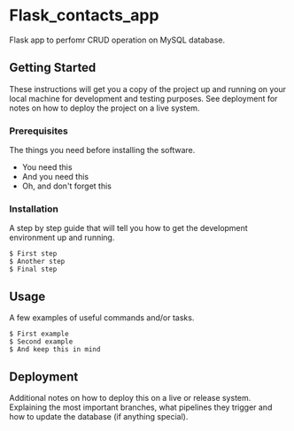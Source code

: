 # Flask_contacts_app

Flask app to perfomr CRUD operation on MySQL database.

## Getting Started

These instructions will get you a copy of the project up and running on your local machine for development and testing purposes. See deployment for notes on how to deploy the project on a live system.

### Prerequisites

The things you need before installing the software.

* You need this
* And you need this
* Oh, and don't forget this

### Installation

A step by step guide that will tell you how to get the development environment up and running.

```
$ First step
$ Another step
$ Final step
```

## Usage

A few examples of useful commands and/or tasks.

```
$ First example
$ Second example
$ And keep this in mind
```

## Deployment

Additional notes on how to deploy this on a live or release system. Explaining the most important branches, what pipelines they trigger and how to update the database (if anything special).


